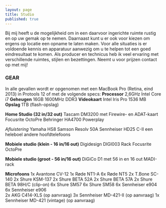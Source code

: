 ```yaml
---
layout: page
title: Studio
published: true
---
```


Bij mij heeft u de mogelijkheid om in een daarvoor ingerichte ruimte rustig en op uw gemak op te nemen. Daarnaast kunt u er ook voor kiezen om ergens op locatie een opname te laten maken. Voor alle situaties is er voldoende kennis en apparatuur aanwezig om u te helpen tot een goed eindresultaat te komen. 
Als producer en technicus heb ik veel ervaring met verschillende ruimtes, stijlen en bezettingen. Neemt u voor prijzen contact op met mij! 

### GEAR
In alle gevallen wordt er opgenomen met een MacBook Pro (Retina, eind 2013) in Protools 12 of met de volgende specs:
**Processor** 	2,6GHz Intel Core i7
**Geheugen**	16GB 1600MHz DDR3
**Videokaart** 	Intel Iris Pro 1536 MB
**Opslag**		1TB (flash-opslag)


**Home Studio (32 in/32 out)**
Tascam DM3200 met Firewire- en ADAT-kaart
Focusrite OctoPre
Behringer HA4700 Powerplay

_Afluistering_
Yamaha HS8
Samson Resolv 50A
Sennheiser HD25 C-II
een heleboel andere hoofdtelefoons

**Mobiele studio (klein - 16 in/16 out)**
Digidesign DIGI003 Rack
Focusrite OctoPre

**Mobiele studio (groot - 56 in/16 out)**
DiGiCo D1 met 56 in en 16 out MADI-rack

**Microfoons**
1x	Avantone CV-12
1x 	Røde NT1-A
6x	Røde NT5
2x 	T.Bone SC-140
2x 	Shure KSM-137 
2x	Shure BETA 52A
2x	Shure BETA 57A
2x	Shure BETA 98H/C (clip-on)
6x	Shure SM57
6x	Shure SM58
6x 	Sennheiser e904
6x 	Sennheiser e906 	
2x 	AKG C414-XLS (op aanvraag)
3x 	Sennheiser MD-421-II (op aanvraag)
1x 	Sennheiser MD-421 (vintage) (op aanvraag)

